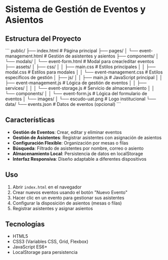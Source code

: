 # Sistema de Gestión de Eventos y Asientos

## Estructura del Proyecto

\`\`\`
public/
├── index.html                          # Página principal
├── pages/
│   └── event-management.html           # Gestión de asistentes y asientos
├── components/
│   └── modals/
│       └── event-form.html             # Modal para crear/editar eventos
├── assets/
│   ├── css/
│   │   ├── main.css                    # Estilos principales
│   │   ├── modal.css                   # Estilos para modales
│   │   └── event-management.css        # Estilos específicos de gestión
│   ├── js/
│   │   ├── main.js                     # JavaScript principal
│   │   ├── event-management.js         # Lógica de gestión de eventos
│   │   ├── services/
│   │   │   └── event-storage.js        # Servicio de almacenamiento
│   │   └── components/
│   │       └── event-form.js           # Lógica del formulario de eventos
│   └── images/
│       └── escudo-uat.png              # Logo institucional
└── data/
    └── events.json                     # Datos de eventos (opcional)
\`\`\`

## Características

- **Gestión de Eventos**: Crear, editar y eliminar eventos
- **Gestión de Asistentes**: Registrar asistentes con asignación de asientos
- **Configuración Flexible**: Organización por mesas o filas
- **Búsqueda**: Filtrado de asistentes por nombre, correo o asiento
- **Almacenamiento Local**: Persistencia de datos en localStorage
- **Interfaz Responsiva**: Diseño adaptable a diferentes dispositivos

## Uso

1. Abrir `index.html` en el navegador
2. Crear nuevos eventos usando el botón "Nuevo Evento"
3. Hacer clic en un evento para gestionar sus asistentes
4. Configurar la disposición de asientos (mesas o filas)
5. Registrar asistentes y asignar asientos

## Tecnologías

- HTML5
- CSS3 (Variables CSS, Grid, Flexbox)
- JavaScript ES6+
- LocalStorage para persistencia
